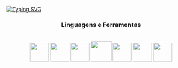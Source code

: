 [![Typing SVG](https://readme-typing-svg.herokuapp.com/?color=66CDAA&size=35&center=true&vCenter=true&width=1000&lines=Olá,+aqui+esta+um+pouco+do+que+eu+faço;+:%29)](https://git.io/typing-svg)

<div align="center" display="flex" justify-content="space-between"> 

 ### Linguagens e Ferramentas
 
<br>
 <img src="https://cdn.jsdelivr.net/gh/devicons/devicon/icons/html5/html5-original.svg"  width="50" height="50"/>
 <img src="https://cdn.jsdelivr.net/gh/devicons/devicon/icons/css3/css3-plain-wordmark.svg" width="50" height="50"/>
 <img src="https://cdn.jsdelivr.net/gh/devicons/devicon/icons/javascript/javascript-original.svg" width="50" height="50"/>
 <img src="https://cdn.jsdelivr.net/gh/devicons/devicon/icons/typescript/typescript-plain.svg" width="55" height="55" />
 <img src="https://cdn.jsdelivr.net/gh/devicons/devicon/icons/bootstrap/bootstrap-plain-wordmark.svg" width="50" height="50" />
 <img src="https://cdn.jsdelivr.net/gh/devicons/devicon/icons/angularjs/angularjs-plain.svg" width="50" height="50"/>
 <img src="https://cdn.jsdelivr.net/gh/devicons/devicon/icons/git/git-plain-wordmark.svg" width="50" height="50" />
                      
</div>    

